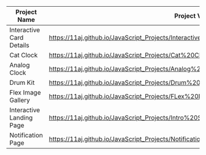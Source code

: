 | Project Name          |  Project View Link |
| ----------------------| ------------------|
| Interactive Card Details | https://11aj.github.io/JavaScript_Projects/Interactive%20Card%20Details%20Form/index.html            |
| Cat Clock                |  https://11aj.github.io/JavaScript_Projects/Cat%20Clock/Cat%20Clock.html                             |
| Analog Clock             |  https://11aj.github.io/JavaScript_Projects/Analog%20Clock/index.html                                |
| Drum Kit                 |  https://11aj.github.io/JavaScript_Projects/Drum%20Kit/index.html                                    |
| Flex Image Gallery       |  https://11aj.github.io/JavaScript_Projects/FLex%20Image%20Gallery/index.html                        |  
| Interactive Landing Page |  https://11aj.github.io/JavaScript_Projects/Intro%20Section%20With%20dropdown%20menu/index.html      | 
| Notification Page        |    https://11aj.github.io/JavaScript_Projects/Notification%20Page/index.html                         |
